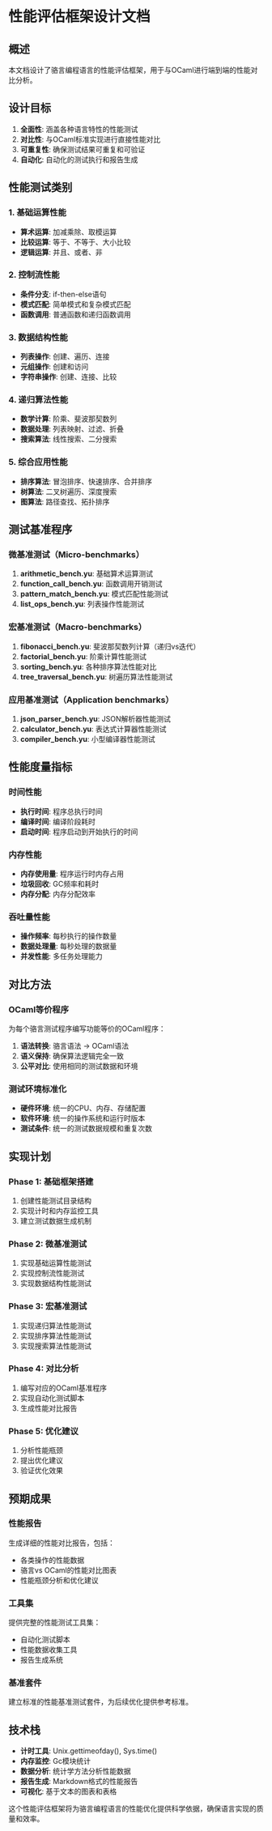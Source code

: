 # 性能评估框架设计文档

## 概述

本文档设计了骆言编程语言的性能评估框架，用于与OCaml进行端到端的性能对比分析。

## 设计目标

1. **全面性**: 涵盖各种语言特性的性能测试
2. **对比性**: 与OCaml标准实现进行直接性能对比  
3. **可重复性**: 确保测试结果可重复和可验证
4. **自动化**: 自动化的测试执行和报告生成

## 性能测试类别

### 1. 基础运算性能
- **算术运算**: 加减乘除、取模运算
- **比较运算**: 等于、不等于、大小比较
- **逻辑运算**: 并且、或者、非

### 2. 控制流性能
- **条件分支**: if-then-else语句
- **模式匹配**: 简单模式和复杂模式匹配
- **函数调用**: 普通函数和递归函数调用

### 3. 数据结构性能
- **列表操作**: 创建、遍历、连接
- **元组操作**: 创建和访问
- **字符串操作**: 创建、连接、比较

### 4. 递归算法性能
- **数学计算**: 阶乘、斐波那契数列
- **数据处理**: 列表映射、过滤、折叠
- **搜索算法**: 线性搜索、二分搜索

### 5. 综合应用性能
- **排序算法**: 冒泡排序、快速排序、合并排序
- **树算法**: 二叉树遍历、深度搜索
- **图算法**: 路径查找、拓扑排序

## 测试基准程序

### 微基准测试（Micro-benchmarks）

1. **arithmetic_bench.yu**: 基础算术运算测试
2. **function_call_bench.yu**: 函数调用开销测试  
3. **pattern_match_bench.yu**: 模式匹配性能测试
4. **list_ops_bench.yu**: 列表操作性能测试

### 宏基准测试（Macro-benchmarks）

1. **fibonacci_bench.yu**: 斐波那契数列计算（递归vs迭代）
2. **factorial_bench.yu**: 阶乘计算性能测试
3. **sorting_bench.yu**: 各种排序算法性能对比
4. **tree_traversal_bench.yu**: 树遍历算法性能测试

### 应用基准测试（Application benchmarks）

1. **json_parser_bench.yu**: JSON解析器性能测试
2. **calculator_bench.yu**: 表达式计算器性能测试
3. **compiler_bench.yu**: 小型编译器性能测试

## 性能度量指标

### 时间性能
- **执行时间**: 程序总执行时间
- **编译时间**: 编译阶段耗时
- **启动时间**: 程序启动到开始执行的时间

### 内存性能  
- **内存使用量**: 程序运行时内存占用
- **垃圾回收**: GC频率和耗时
- **内存分配**: 内存分配效率

### 吞吐量性能
- **操作频率**: 每秒执行的操作数量
- **数据处理量**: 每秒处理的数据量
- **并发性能**: 多任务处理能力

## 对比方法

### OCaml等价程序
为每个骆言测试程序编写功能等价的OCaml程序：

1. **语法转换**: 骆言语法 → OCaml语法
2. **语义保持**: 确保算法逻辑完全一致
3. **公平对比**: 使用相同的测试数据和环境

### 测试环境标准化
- **硬件环境**: 统一的CPU、内存、存储配置
- **软件环境**: 统一的操作系统和运行时版本
- **测试条件**: 统一的测试数据规模和重复次数

## 实现计划

### Phase 1: 基础框架搭建
1. 创建性能测试目录结构
2. 实现计时和内存监控工具
3. 建立测试数据生成机制

### Phase 2: 微基准测试
1. 实现基础运算性能测试
2. 实现控制流性能测试
3. 实现数据结构性能测试

### Phase 3: 宏基准测试
1. 实现递归算法性能测试
2. 实现排序算法性能测试
3. 实现搜索算法性能测试

### Phase 4: 对比分析
1. 编写对应的OCaml基准程序
2. 实现自动化测试脚本
3. 生成性能对比报告

### Phase 5: 优化建议
1. 分析性能瓶颈
2. 提出优化建议
3. 验证优化效果

## 预期成果

### 性能报告
生成详细的性能对比报告，包括：
- 各类操作的性能数据
- 骆言vs OCaml的性能对比图表
- 性能瓶颈分析和优化建议

### 工具集
提供完整的性能测试工具集：
- 自动化测试脚本
- 性能数据收集工具
- 报告生成系统

### 基准套件
建立标准的性能基准测试套件，为后续优化提供参考标准。

## 技术栈

- **计时工具**: Unix.gettimeofday(), Sys.time()
- **内存监控**: Gc模块统计
- **数据分析**: 统计学方法分析性能数据
- **报告生成**: Markdown格式的性能报告
- **可视化**: 基于文本的图表和表格

这个性能评估框架将为骆言编程语言的性能优化提供科学依据，确保语言实现的质量和效率。